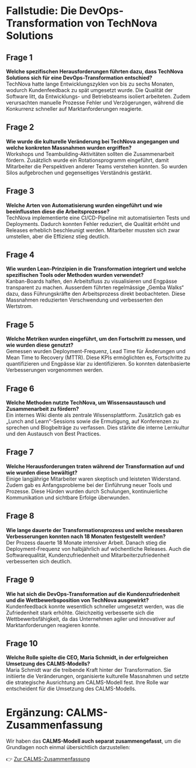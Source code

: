# Fallstudie: Die DevOps-Transformation von TechNova Solutions

## Frage 1

**Welche spezifischen Herausforderungen führten dazu, dass TechNova Solutions sich für eine DevOps-Transformation entschied?**  
TechNova hatte lange Entwicklungszyklen von bis zu sechs Monaten, wodurch Kundenfeedback zu spät umgesetzt wurde. Die Qualität der Software litt, da Entwicklungs- und Betriebsteams isoliert arbeiteten. Zudem verursachten manuelle Prozesse Fehler und Verzögerungen, während die Konkurrenz schneller auf Marktanforderungen reagierte.

## Frage 2

**Wie wurde die kulturelle Veränderung bei TechNova angegangen und welche konkreten Massnahmen wurden ergriffen?**  
Workshops und Teambuilding-Aktivitäten sollten die Zusammenarbeit fördern. Zusätzlich wurde ein Rotationsprogramm eingeführt, damit Mitarbeiter die Perspektiven anderer Teams verstehen konnten. So wurden Silos aufgebrochen und gegenseitiges Verständnis gestärkt.

## Frage 3

**Welche Arten von Automatisierung wurden eingeführt und wie beeinflussten diese die Arbeitsprozesse?**  
TechNova implementierte eine CI/CD-Pipeline mit automatisierten Tests und Deployments. Dadurch konnten Fehler reduziert, die Qualität erhöht und Releases erheblich beschleunigt werden. Mitarbeiter mussten sich zwar umstellen, aber die Effizienz stieg deutlich.

## Frage 4

**Wie wurden Lean-Prinzipien in die Transformation integriert und welche spezifischen Tools oder Methoden wurden verwendet?**  
Kanban-Boards halfen, den Arbeitsfluss zu visualisieren und Engpässe transparent zu machen. Ausserdem führten regelmässige „Gemba Walks“ dazu, dass Führungskräfte den Arbeitsprozess direkt beobachteten. Diese Massnahmen reduzierten Verschwendung und verbesserten den Wertstrom.

## Frage 5

**Welche Metriken wurden eingeführt, um den Fortschritt zu messen, und wie wurden diese genutzt?**  
Gemessen wurden Deployment-Frequenz, Lead Time für Änderungen und Mean Time to Recovery (MTTR). Diese KPIs ermöglichten es, Fortschritte zu quantifizieren und Engpässe klar zu identifizieren. So konnten datenbasierte Verbesserungen vorgenommen werden.

## Frage 6

**Welche Methoden nutzte TechNova, um Wissensaustausch und Zusammenarbeit zu fördern?**  
Ein internes Wiki diente als zentrale Wissensplattform. Zusätzlich gab es „Lunch and Learn“-Sessions sowie die Ermutigung, auf Konferenzen zu sprechen und Blogbeiträge zu verfassen. Dies stärkte die interne Lernkultur und den Austausch von Best Practices.

## Frage 7

**Welche Herausforderungen traten während der Transformation auf und wie wurden diese bewältigt?**  
Einige langjährige Mitarbeiter waren skeptisch und leisteten Widerstand. Zudem gab es Anfangsprobleme bei der Einführung neuer Tools und Prozesse. Diese Hürden wurden durch Schulungen, kontinuierliche Kommunikation und sichtbare Erfolge überwunden.

## Frage 8

**Wie lange dauerte der Transformationsprozess und welche messbaren Verbesserungen konnten nach 18 Monaten festgestellt werden?**  
Der Prozess dauerte 18 Monate intensiver Arbeit. Danach stieg die Deployment-Frequenz von halbjährlich auf wöchentliche Releases. Auch die Softwarequalität, Kundenzufriedenheit und Mitarbeiterzufriedenheit verbesserten sich deutlich.

## Frage 9

**Wie hat sich die DevOps-Transformation auf die Kundenzufriedenheit und die Wettbewerbsposition von TechNova ausgewirkt?**  
Kundenfeedback konnte wesentlich schneller umgesetzt werden, was die Zufriedenheit stark erhöhte. Gleichzeitig verbesserte sich die Wettbewerbsfähigkeit, da das Unternehmen agiler und innovativer auf Marktanforderungen reagieren konnte.

## Frage 10

**Welche Rolle spielte die CEO, Maria Schmidt, in der erfolgreichen Umsetzung des CALMS-Modells?**  
Maria Schmidt war die treibende Kraft hinter der Transformation. Sie initiierte die Veränderungen, organisierte kulturelle Massnahmen und setzte die strategische Ausrichtung am CALMS-Modell fest. Ihre Rolle war entscheident für die Umsetzung des CALMS-Modells.

# Ergänzung: CALMS-Zusammenfassung

Wir haben das **CALMS-Modell auch separat zusammengefasst**, um die Grundlagen noch einmal übersichtlich darzustellen:

👉 [Zur CALMS-Zusammenfassung](./CALMS.md)
